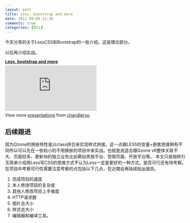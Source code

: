```yaml
---
layout: post
title: Less, bootstrap and more
date: 2011-09-09 12:38
comments: true
categories: [默认]
---
```

今天分享的关于LessCSS和Bootstrap的一些介绍，这是理论部分。
<div id="__ss_9184161" style="width: 595px;">以后再介绍实战。
<div style="width: 595px;"><strong style="display: block; margin: 12px 0 4px;"><a title="Less, bootstrap and more" href="http://www.slideshare.net/chandleryu/less-bootstrap-and-more" target="_blank">Less, bootstrap and more</a></strong> <iframe src="http://www.slideshare.net/slideshow/embed_code/9184161" frameborder="0" margin margin scrolling="no"  ></iframe>
<div id="__ss_9184161" style="width: 595px;">
<div style="padding: 5px 0 12px;">View more <a href="http://www.slideshare.net/" target="_blank">presentations</a> from <a href="http://www.slideshare.net/chandleryu" target="_blank">chandleryu</a>
<h2>后续跟进</h2>
因为Qzone的换肤特性是以class拼合来实现样式拼接。这一点跟LESS的变量+嵌套思维稍有不同所以可以先在一些较小的不用换肤的项目中来实战。也就是说适合跟Qzone v6整体关联不大、页面较多、更新块的独立业务比如黄钻贵族平台、受限页面、开放平台等。
本文只是抛砖引玉简单介绍用Less写CSS的思维方式不认为Less一定是更好的一种方式。是否可行还有待考察。
在项目中考察可行性需要注意考察的点包括以下几点，在近期会再陆续贴出报告。
<ol>
	<li>完成项目的速度</li>
	<li>本人修改项目的复杂度</li>
	<li>其他人修改项目上手难度</li>
	<li>HTTP请求数</li>
	<li>图片总大小</li>
	<li>样式总大小</li>
	<li>编辑器和编译工具。</li>
</ol>
